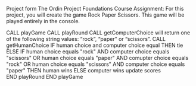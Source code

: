Project form The Ordin Project Foundations Course
Assignment: 
For this project, you will create the game Rock Paper Scissors. This game will be played entirely in the console.

CALL playGame
    CALL playRound 
        CALL getComputerChoice will return one of the following string values: “rock”, “paper” or “scissors”.
        CALL getHumanChoice 
        IF human choice and computer choice equal THEN tie
        ELSE IF 
        human choice equals "rock" AND computer choice equals "scissors" OR
        human choice equals "paper" AND comupter choice equals "rock"  OR
        human choice equals "scissors" AND computer choice equals "paper" 
        THEN human wins
        ELSE computer wins
        update scores   
    END playRound
END playGame


